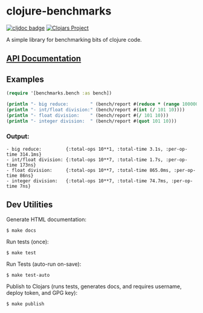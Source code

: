 # clojure-benchmarks

[![cljdoc badge](https://cljdoc.org/badge/org.clojars.mdwhatcott/benchmarks)](https://cljdoc.org/d/org.clojars.mdwhatcott/benchmarks) [![Clojars Project](https://img.shields.io/clojars/v/org.clojars.mdwhatcott/benchmarks.svg)](https://clojars.org/org.clojars.mdwhatcott/benchmarks)


A simple library for benchmarking bits of clojure code.


## [API Documentation](https://mdwhatcott.github.io/clojure-benchmarks/)

## Examples

```clojure
(require '[benchmarks.bench :as bench])

(println "- big reduce:        " (bench/report #(reduce * (range 10000000))))
(println "- int/float division:" (bench/report #(int (/ 101 10))))
(println "- float division:    " (bench/report #(/ 101 10)))
(println "- integer division:  " (bench/report #(quot 101 10)))
```

### Output:

```text
- big reduce:         {:total-ops 10**1, :total-time 3.1s, :per-op-time 314.1ms}
- int/float division: {:total-ops 10**7, :total-time 1.7s, :per-op-time 173ns}
- float division:     {:total-ops 10**7, :total-time 865.0ms, :per-op-time 86ns}
- integer division:   {:total-ops 10**7, :total-time 74.7ms, :per-op-time 7ns}
```

## Dev Utilities

Generate HTML documentation:

```
$ make docs
```

Run tests (once):

```
$ make test
```

Run Tests (auto-run on-save):

```
$ make test-auto
```

Publish to Clojars (runs tests, generates docs, and requires username, deploy token, and GPG key):

```
$ make publish
```
